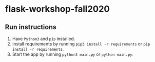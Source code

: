# flask-workshop-fall2020

## Run instructions

1. Have `Python3` and `pip` installed.
2. Install requirements by running `pip3 install -r requirements` or `pip install -r requirements`.
3. Start the app by running `python3 main.py` or `python main.py`.
